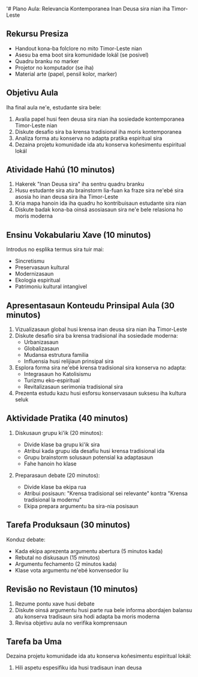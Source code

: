 '# Plano Aula: Relevancia Kontemporanea Inan Deusa sira nian iha Timor-Leste

## Rekursu Presiza

- Handout kona-ba folclore no mito Timor-Leste nian
- Asesu ba ema boot sira komunidade lokál (se posivel)
- Quadru branku no marker
- Projetor no komputador (se iha)
- Material arte (papel, pensil kolor, marker)

## Objetivu Aula

Iha final aula ne'e, estudante sira bele:
1. Avalia papel husi feen deusa sira nian iha sosiedade kontemporanea Timor-Leste nian
2. Diskute desafio sira ba krensa tradisional iha moris kontemporanea
3. Analiza forma atu konserva no adapta pratika espiritual sira
4. Dezaina projetu komunidade ida atu konserva koñesimentu espiritual lokál

## Atividade Hahú (10 minutos)

1. Hakerek "Inan Deusa sira" iha sentru quadru branku
2. Husu estudante sira atu brainstorm lia-fuan ka fraze sira ne'ebé sira asosia ho inan deusa sira iha Timor-Leste
3. Kria mapa hanoin ida iha quadru ho kontribuisaun estudante sira nian
4. Diskute badak kona-ba oinsá asosiasaun sira ne'e bele relasiona ho moris moderna

## Ensinu Vokabulariu Xave (10 minutos)

Introdus no esplika termus sira tuir mai:
- Sincretismu
- Preservasaun kultural
- Modernizasaun
- Ekologia espiritual
- Patrimoniu kultural intangivel

## Apresentasaun Konteudu Prinsipal Aula (30 minutos)

1. Vizualizasaun global husi krensa inan deusa sira nian iha Timor-Leste
2. Diskute desafio sira ba krensa tradisional iha sosiedade moderna:
   - Urbanizasaun
   - Globalizasaun
   - Mudansa estrutura familia
   - Influensia husi relijiaun prinsipal sira
3. Esplora forma sira ne'ebé krensa tradisional sira konserva no adapta:
   - Integrasaun ho Katolisismu
   - Turizmu eko-espiritual
   - Revitalizasaun serimonia tradisional sira
4. Prezenta estudu kazu husi esforsu konservasaun suksesu iha kultura seluk

## Aktividade Pratika (40 minutos)

1. Diskusaun grupu ki'ik (20 minutos):
   - Divide klase ba grupu ki'ik sira
   - Atribui kada grupu ida desafiu husi krensa tradisional ida
   - Grupu brainstorm solusaun potensial ka adaptasaun
   - Fahe hanoin ho klase

2. Preparasaun debate (20 minutos):
   - Divide klase ba ekipa rua
   - Atribui posisaun: "Krensa tradisional sei relevante" kontra "Krensa tradisional la modernu"
   - Ekipa prepara argumentu ba sira-nia posisaun

## Tarefa Produksaun (30 minutos)

Konduz debate:
- Kada ekipa aprezenta argumentu abertura (5 minutos kada)
- Rebutal no diskusaun (15 minutos)
- Argumentu fechamento (2 minutos kada)
- Klase vota argumentu ne'ebé konvensedor liu

## Revisão no Revistaun (10 minutos)

1. Rezume pontu xave husi debate
2. Diskute oinsá argumentu husi parte rua bele informa abordajen balansu atu konserva tradisaun sira hodi adapta ba moris moderna
3. Revisa objetivu aula no verifika komprensaun

## Tarefa ba Uma

Dezaina projetu komunidade ida atu konserva koñesimentu espiritual lokál:
1. Hili aspetu espesifiku ida husi tradisaun inan deusa